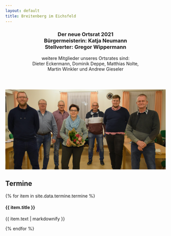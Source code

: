 ```yaml
---
layout: default
title: Breitenberg im Eichsfeld
---
```


<section id="main" class="container">

<section class="box special">
<header class="major">
<h3>Der neue Ortsrat 2021
<br />
Bürgermeisterin: Katja Neumann
<br />
Stellverter: Gregor Wippermann
</h3>
<p> weitere Mitglieder unseres Ortsrates sind: <br>
Dieter Eckermann, Dominik Deppe, Matthias Nolte, <br>
Martin Winkler und Andrew Gieseler</p>
</header>
<span class="image featured"><img src="images/banner.jpg" alt="" /></span>
</section>


</section>

<section id="cta">

<h2>Termine</h2>
        {% for item in site.data.termine.termine %}
          <div class="resume-item d-flex flex-column flex-md-row justify-content-between mb-5">
            <div class="resume-content">
              <h4 class="mb-0">{{ item.title }}</h4>
              <p>{{ item.text | markdownify }}</p>
            </div>
          </div>
        {% endfor %}

</section>

